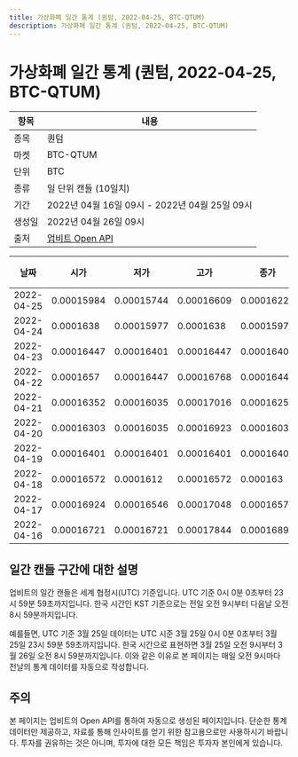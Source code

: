 ```yaml
---
title: 가상화폐 일간 통계 (퀀텀, 2022-04-25, BTC-QTUM)
description: 가상화폐 일간 통계 (퀀텀, 2022-04-25, BTC-QTUM)
---
```



가상화폐 일간 통계 (퀀텀, 2022-04-25, BTC-QTUM)
===

|항목|내용|
|--|--|
|종목|퀀텀|
|마켓|BTC-QTUM|
|단위|BTC|
|종류|일 단위 캔들 (10일치)|
|기간|2022년 04월 16일 09시 - 2022년 04월 25일 09시|
|생성일|2022년 04월 26일 09시|
|출처|[업비트 Open API](https://docs.upbit.com)|


|날짜|시가|저가|고가|종가|비고|
|--|--|--|--|--|--|
|2022-04-25|0.00015984|0.00015744|0.00016609|0.00016222|    |
|2022-04-24|0.0001638|0.00015977|0.0001638|0.00015977|    |
|2022-04-23|0.00016447|0.00016401|0.00016447|0.00016401|    |
|2022-04-22|0.0001657|0.00016447|0.00016768|0.00016447|    |
|2022-04-21|0.00016352|0.00016035|0.00017016|0.00016255|    |
|2022-04-20|0.00016303|0.00016035|0.00016923|0.00016035|    |
|2022-04-19|0.00016401|0.00016401|0.00016401|0.00016401|    |
|2022-04-18|0.00016572|0.0001612|0.00016572|0.000163|    |
|2022-04-17|0.00016924|0.00016546|0.00017048|0.00016572|    |
|2022-04-16|0.00016721|0.00016721|0.00017844|0.00016893|    |


일간 캔들 구간에 대한 설명
---


업비트의 일간 캔들은 세계 협정시(UTC) 기준입니다. 
UTC 기준 0시 0분 0초부터 23시 59분 59초까지입니다. 
한국 시간인 KST 기준으로는 전일 오전 9시부터 다음날 오전 8시 59분까지입니다. 


예를들면, UTC 기준 3월 25일 데이터는 UTC 시준 3월 25일 0시 0분 0초부터 3월 25일 23시 59분 59초까지입니다. 
한국 시간으로 표현하면 3월 25일 오전 9시부터 3월 26일 오전 8시 59분까지입니다. 
이와 같은 이유로 본 페이지는 매일 오전 9시마다 전날의 통계 데이터를 자동으로 작성합니다. 


주의
---


본 페이지는 업비트의 Open API를 통하여 자동으로 생성된 페이지입니다. 
단순한 통계 데이터만 제공하고, 자료를 통해 인사이트를 얻기 위한 참고용으로만 사용하시기 바랍니다. 
투자를 권유하는 것은 아니며, 투자에 대한 모든 책임은 투자자 본인에게 있습니다. 
